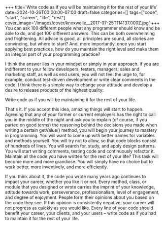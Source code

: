 +++
title='Write code as if you will be maintaining it for the rest of your life'
date=2024-10-26T00:00:00-07:00
draft=false
categories=[]
tags=["code", "start", "career", "life", "rest"]
cover_image='/images/cover/knoxwelle__2017-07-25T114137.000Z.jpg'
+++
You can ask 100 different people what any programmer should know and be able to do, and get 100 different answers. This can be both overwhelming and frightening. All advice is good, all principles are sound, all stories are convincing, but where to start? And, more importantly, once you start applying best practices, how do you maintain the right level and make them an integral part of your programming practice?

I think the answer lies in your mindset or simply in your approach. If you are indifferent to your fellow developers, testers, managers, sales and marketing staff, as well as end users, you will not feel the urge to, for example, conduct test-driven development or write clear comments in the code. I think there is a simple way to change your attitude and develop a desire to release products of the highest quality:

Write code as if you will be maintaining it for the rest of your life.

That's it. If you accept this idea, amazing things will start to happen.
Agreeing that any of your former or current employers has the right to call you in the middle of the night and ask you to explain (of course, if you parted on good terms) the reasoning behind the decisions you made when writing a certain getValue() method, you will begin your journey to mastery in programming. You will want to come up with better names for variables and methods yourself. You will try not to allow,
so that code blocks consist of hundreds of lines. You will search for, study, and apply design patterns. You will start writing comments, testing
code and continuously refactor it. Maintain all the code you have written for the rest of your life? This task will become
more and more grandiose. You will simply have no choice but to work better, more inventively, and more efficiently.

If you think about it, the code you wrote many years ago continues to impact your career, whether you like it or not. Every method, class, or module that you designed or wrote carries the imprint of your knowledge, attitude towards work, perseverance, professionalism, level of engagement, and degree of enjoyment. People form their opinions about you based on the code they see. If this opinion is consistently negative, your career will not progress as quickly as you would like. Every line of your code should benefit your career, your clients, and your users – write code as if you had to maintain it for the rest of your life.